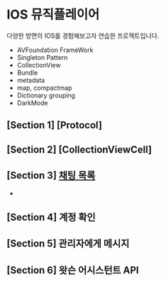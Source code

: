 # IOS 뮤직플레이어
다양한 방면의 IOS를 경험해보고자 연습한 프로젝트입니다.

- AVFoundation FrameWork
- Singleton Pattern
- CollectionView
- Bundle
- metadata
- map, compactmap
- Dictionary grouping
- DarkMode

## [Section 1] [Protocol]
## [Section 2] [CollectionViewCell]
## [Section 3] [채팅 목록](https://github.com/JongPyoAhn/InhaChatBot/blob/main/Explanation/Section_3/Section3.md)
- 
## [Section 4] 계정 확인

## [Section 5] 관리자에게 메시지

## [Section 6] 왓슨 어시스턴트 API
